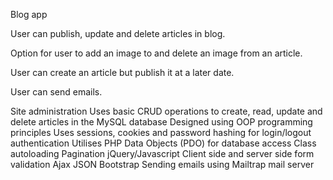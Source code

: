 Blog app 

User can publish, update and delete articles in blog.

Option for user to add an image to and delete an image from an article.

User can create an article but publish it at a later date.

User can send emails.  

Site administration
Uses basic CRUD operations to create, read, update and delete articles in the MySQL database
Designed using OOP programming principles
Uses sessions, cookies and password hashing for login/logout authentication
Utilises PHP Data Objects (PDO) for database access
Class autoloading
Pagination
jQuery/Javascript
Client side and server side form validation
Ajax
JSON
Bootstrap
Sending emails using Mailtrap mail server
